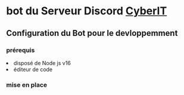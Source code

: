
# bot du Serveur Discord <a href="https://discord.gg/GZecFUuRbm">CyberIT</a>
<h2>Configuration du Bot pour le devloppemment</h2>
<h3>prérequis</h3>
<li>
disposé de Node js v16
</li>
<li>
éditeur de code
</li>
<h3>mise en place</h3>

